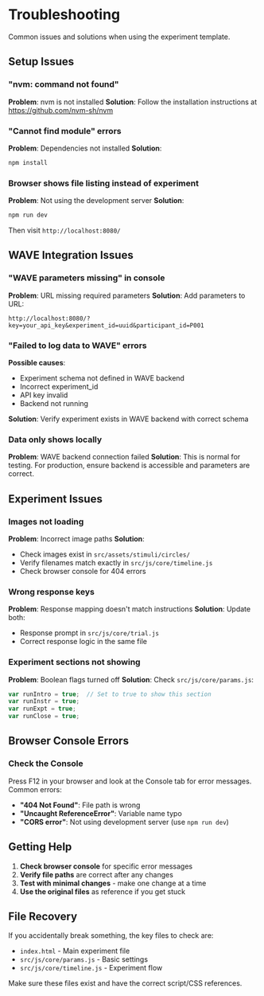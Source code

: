 # Troubleshooting

Common issues and solutions when using the experiment template.

## Setup Issues

### "nvm: command not found"
**Problem**: nvm is not installed
**Solution**: Follow the installation instructions at https://github.com/nvm-sh/nvm

### "Cannot find module" errors
**Problem**: Dependencies not installed
**Solution**: 
```bash
npm install
```

### Browser shows file listing instead of experiment
**Problem**: Not using the development server
**Solution**: 
```bash
npm run dev
```
Then visit `http://localhost:8080/`

## WAVE Integration Issues

### "WAVE parameters missing" in console
**Problem**: URL missing required parameters
**Solution**: Add parameters to URL:
```
http://localhost:8080/?key=your_api_key&experiment_id=uuid&participant_id=P001
```

### "Failed to log data to WAVE" errors
**Possible causes**:
- Experiment schema not defined in WAVE backend
- Incorrect experiment_id
- API key invalid
- Backend not running

**Solution**: Verify experiment exists in WAVE backend with correct schema

### Data only shows locally
**Problem**: WAVE backend connection failed
**Solution**: This is normal for testing. For production, ensure backend is accessible and parameters are correct.

## Experiment Issues

### Images not loading
**Problem**: Incorrect image paths
**Solution**: 
- Check images exist in `src/assets/stimuli/circles/`
- Verify filenames match exactly in `src/js/core/timeline.js`
- Check browser console for 404 errors

### Wrong response keys
**Problem**: Response mapping doesn't match instructions
**Solution**: Update both:
- Response prompt in `src/js/core/trial.js`
- Correct response logic in the same file

### Experiment sections not showing
**Problem**: Boolean flags turned off
**Solution**: Check `src/js/core/params.js`:
```javascript
var runIntro = true;  // Set to true to show this section
var runInstr = true;
var runExpt = true;
var runClose = true;
```

## Browser Console Errors

### Check the Console
Press F12 in your browser and look at the Console tab for error messages. Common errors:

- **"404 Not Found"**: File path is wrong
- **"Uncaught ReferenceError"**: Variable name typo
- **"CORS error"**: Not using development server (use `npm run dev`)

## Getting Help

1. **Check browser console** for specific error messages
2. **Verify file paths** are correct after any changes
3. **Test with minimal changes** - make one change at a time
4. **Use the original files** as reference if you get stuck

## File Recovery

If you accidentally break something, the key files to check are:
- `index.html` - Main experiment file
- `src/js/core/params.js` - Basic settings
- `src/js/core/timeline.js` - Experiment flow

Make sure these files exist and have the correct script/CSS references.